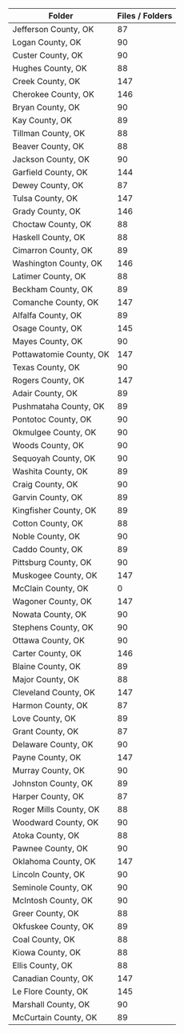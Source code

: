 | Folder                  |   Files / Folders |
|-------------------------|-------------------|
| Jefferson County, OK    |                87 |
| Logan County, OK        |                90 |
| Custer County, OK       |                90 |
| Hughes County, OK       |                88 |
| Creek County, OK        |               147 |
| Cherokee County, OK     |               146 |
| Bryan County, OK        |                90 |
| Kay County, OK          |                89 |
| Tillman County, OK      |                88 |
| Beaver County, OK       |                88 |
| Jackson County, OK      |                90 |
| Garfield County, OK     |               144 |
| Dewey County, OK        |                87 |
| Tulsa County, OK        |               147 |
| Grady County, OK        |               146 |
| Choctaw County, OK      |                88 |
| Haskell County, OK      |                88 |
| Cimarron County, OK     |                89 |
| Washington County, OK   |               146 |
| Latimer County, OK      |                88 |
| Beckham County, OK      |                89 |
| Comanche County, OK     |               147 |
| Alfalfa County, OK      |                89 |
| Osage County, OK        |               145 |
| Mayes County, OK        |                90 |
| Pottawatomie County, OK |               147 |
| Texas County, OK        |                90 |
| Rogers County, OK       |               147 |
| Adair County, OK        |                89 |
| Pushmataha County, OK   |                89 |
| Pontotoc County, OK     |                90 |
| Okmulgee County, OK     |                90 |
| Woods County, OK        |                90 |
| Sequoyah County, OK     |                90 |
| Washita County, OK      |                89 |
| Craig County, OK        |                90 |
| Garvin County, OK       |                89 |
| Kingfisher County, OK   |                89 |
| Cotton County, OK       |                88 |
| Noble County, OK        |                90 |
| Caddo County, OK        |                89 |
| Pittsburg County, OK    |                90 |
| Muskogee County, OK     |               147 |
| McClain County, OK      |                 0 |
| Wagoner County, OK      |               147 |
| Nowata County, OK       |                90 |
| Stephens County, OK     |                90 |
| Ottawa County, OK       |                90 |
| Carter County, OK       |               146 |
| Blaine County, OK       |                89 |
| Major County, OK        |                88 |
| Cleveland County, OK    |               147 |
| Harmon County, OK       |                87 |
| Love County, OK         |                89 |
| Grant County, OK        |                87 |
| Delaware County, OK     |                90 |
| Payne County, OK        |               147 |
| Murray County, OK       |                90 |
| Johnston County, OK     |                89 |
| Harper County, OK       |                87 |
| Roger Mills County, OK  |                88 |
| Woodward County, OK     |                90 |
| Atoka County, OK        |                88 |
| Pawnee County, OK       |                90 |
| Oklahoma County, OK     |               147 |
| Lincoln County, OK      |                90 |
| Seminole County, OK     |                90 |
| McIntosh County, OK     |                90 |
| Greer County, OK        |                88 |
| Okfuskee County, OK     |                89 |
| Coal County, OK         |                88 |
| Kiowa County, OK        |                88 |
| Ellis County, OK        |                88 |
| Canadian County, OK     |               147 |
| Le Flore County, OK     |               145 |
| Marshall County, OK     |                90 |
| McCurtain County, OK    |                89 |